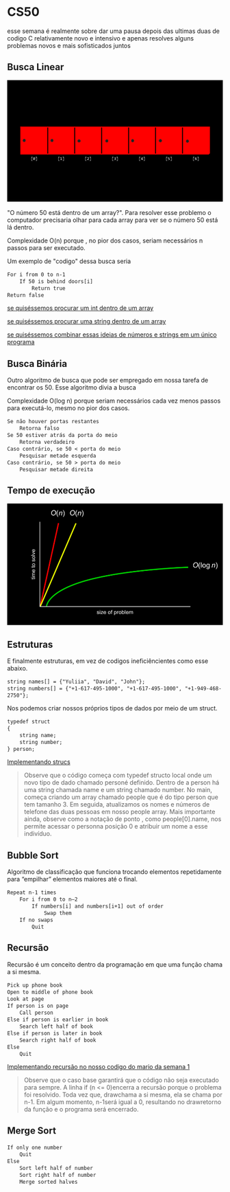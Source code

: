 # CS50

esse semana é realmente sobre dar uma pausa depois das ultimas duas de codigo C relativamente novo e intensivo e apenas resolves alguns problemas novos e mais sofisticados juntos

## Busca Linear
![alt text](image.png)

"O número 50 está dentro de um array?". Para resolver esse problemo o computador precisaria olhar para cada array para ver se o número 50 está lá dentro. 

Complexidade O(n) porque , no pior dos casos, seriam necessários n passos para ser executado.

Um exemplo de "codigo" dessa busca seria 
```
For i from 0 to n-1
    If 50 is behind doors[i]
        Return true
Return false
```
[se quiséssemos procurar um int dentro de um array](https://github.com/RaquelNeres/CS50/week3/search0.c)

[se quiséssemos procurar uma string dentro de um array](https://github.com/RaquelNeres/CS50/week3/search1.c)

[se quiséssemos combinar essas ideias de números e strings em um único programa](https://github.com/RaquelNeres/CS50/week3/phonebook0.c)

## Busca Binária

 Outro algoritmo de busca que pode ser empregado em nossa tarefa de encontrar os 50. Esse algoritmo divia a busca 

Complexidade O(log n) porque seriam necessários cada vez menos passos para executá-lo, mesmo no pior dos casos.

```
Se não houver portas restantes
    Retorna falso
Se 50 estiver atrás da porta do meio
    Retorna verdadeiro
Caso contrário, se 50 < porta do meio
    Pesquisar metade esquerda
Caso contrário, se 50 > porta do meio
    Pesquisar metade direita
```

## Tempo de execução
![alt text](image-1.png)

## Estruturas 
E finalmente estruturas, em vez de codigos ineficiêncientes como esse abaixo. 
```
string names[] = {"Yuliia", "David", "John"};
string numbers[] = {"+1-617-495-1000", "+1-617-495-1000", "+1-949-468-2750"};
```
Nos podemos criar nossos próprios tipos de dados por meio de um struct.
```
typedef struct
{
    string name;
    string number;
} person;
```

[Implementando strucs](https://github.com/RaquelNeres/CS50/week3/phonebook1.c)

> Observe que o código começa com typedef structo local onde um novo tipo de dado chamado personé definido. Dentro de a person há uma string chamada name e um string chamado number. No main, começa criando um array chamado people que é do tipo person que tem tamanho 3. Em seguida, atualizamos os nomes e números de telefone das duas pessoas em nosso people array. Mais importante ainda, observe como a notação de ponto , como people[0].name, nos permite acessar o personna posição 0 e atribuir um nome a esse indivíduo.

## Bubble Sort
Algoritmo de classificação que funciona trocando elementos repetidamente para “empilhar” elementos maiores até o final.
 
```
Repeat n-1 times
    For i from 0 to n–2
        If numbers[i] and numbers[i+1] out of order
            Swap them
    If no swaps
        Quit
```
## Recursão
Recursão é um conceito dentro da programação em que uma função chama a si mesma. 

```
Pick up phone book
Open to middle of phone book
Look at page
If person is on page
    Call person
Else if person is earlier in book
    Search left half of book
Else if person is later in book
    Search right half of book
Else
    Quit
```

[Implementando recursão no nosso codigo do mario da semana 1](https://github.com/RaquelNeres/CS50/week3/recursion.c)

> Observe que o caso base garantirá que o código não seja executado para sempre. A linha if (n <= 0)encerra a recursão porque o problema foi resolvido. Toda vez que, drawchama a si mesma, ela se chama por n-1. Em algum momento, n-1será igual a 0, resultando no drawretorno da função e o programa será encerrado.

## Merge Sort
```
If only one number
    Quit
Else
    Sort left half of number
    Sort right half of number
    Merge sorted halves
```
